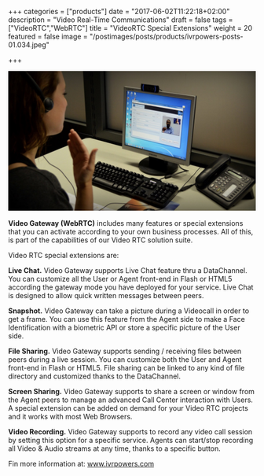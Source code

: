 +++
categories = ["products"]
date = "2017-06-02T11:22:18+02:00"
description = "Video Real-Time Communications"
draft = false
tags = ["VideoRTC","WebRTC"]
title = "VideoRTC Special Extensions"
weight = 20
featured = false
image = "/postimages/posts/products/ivrpowers-posts-01.034.jpeg"

+++

![VideoRTC picture](/postimages/posts/products/ivrpowers-posts-01.034.jpeg)

**Video Gateway (WebRTC)** includes many features or special extensions that you can activate according to your own business processes. All of this, is part of the capabilities of our Video RTC solution suite.

Video RTC special extensions are:

**Live Chat.** Video Gateway supports Live Chat feature thru a DataChannel. You can customize all the User or Agent front-end in Flash or HTML5 according the gateway mode you have deployed for your service. Live Chat is designed to allow quick written messages between peers.

**Snapshot.** Video Gateway can take a picture during a Videocall in order to get a frame. You can use this feature from the Agent side to make a Face Identification with a biometric API or store a specific picture of the User side. 

**File Sharing.** Video Gateway supports sending / receiving files between peers during a live session. You can customize both the User and Agent front-end in Flash or HTML5. File sharing can be linked to any kind of file directory and customized thanks to the DataChannel.

**Screen Sharing.** Video Gateway supports to share a screen or window from the Agent peers to manage an advanced Call Center interaction with Users. A special extension can be added on demand for your Video RTC projects and it works with most Web Browsers.

**Video Recording.** Video Gateway supports to record any video call session by setting this option for a specific service. Agents can start/stop recording all Video & Audio streams at any time, thanks to a specific button.
  
Fin more information at: [www.ivrpowers.com ](www.ivrpowers.com)

